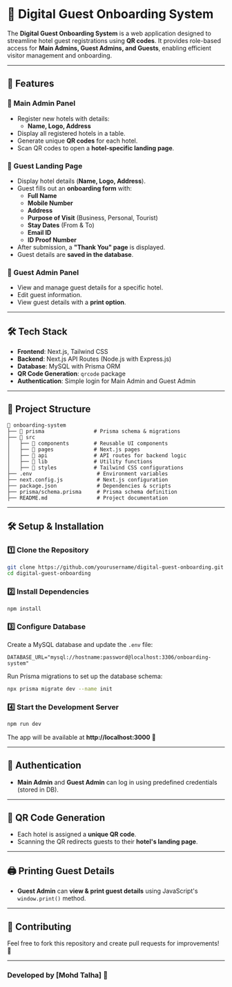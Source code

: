# 🏨 Digital Guest Onboarding System

The **Digital Guest Onboarding System** is a web application designed to streamline hotel guest registrations using **QR codes**. It provides role-based access for **Main Admins, Guest Admins, and Guests**, enabling efficient visitor management and onboarding.

---

## 🚀 Features

### 🔹 Main Admin Panel
- Register new hotels with details:
  - **Name, Logo, Address**
- Display all registered hotels in a table.
- Generate unique **QR codes** for each hotel.
- Scan QR codes to open a **hotel-specific landing page**.

### 🔹 Guest Landing Page
- Display hotel details (**Name, Logo, Address**).
- Guest fills out an **onboarding form** with:
  - **Full Name**
  - **Mobile Number**
  - **Address**
  - **Purpose of Visit** (Business, Personal, Tourist)
  - **Stay Dates** (From & To)
  - **Email ID**
  - **ID Proof Number**
- After submission, a **"Thank You" page** is displayed.
- Guest details are **saved in the database**.

### 🔹 Guest Admin Panel
- View and manage guest details for a specific hotel.
- Edit guest information.
- View guest details with a **print option**.

---

## 🛠️ Tech Stack

- **Frontend**: Next.js, Tailwind CSS  
- **Backend**: Next.js API Routes (Node.js with Express.js)  
- **Database**: MySQL with Prisma ORM  
- **QR Code Generation**: `qrcode` package  
- **Authentication**: Simple login for Main Admin and Guest Admin  

---

## 📂 Project Structure

```
📁 onboarding-system
├── 📁 prisma                # Prisma schema & migrations
├── 📁 src
│   ├── 📁 components        # Reusable UI components
│   ├── 📁 pages             # Next.js pages
│   ├── 📁 api               # API routes for backend logic
│   ├── 📁 lib               # Utility functions
│   ├── 📁 styles            # Tailwind CSS configurations
├── .env                     # Environment variables
├── next.config.js           # Next.js configuration
├── package.json             # Dependencies & scripts
├── prisma/schema.prisma     # Prisma schema definition
├── README.md                # Project documentation
```

---

## 🛠️ Setup & Installation

### 1️⃣ Clone the Repository

```sh
git clone https://github.com/yourusername/digital-guest-onboarding.git
cd digital-guest-onboarding
```

### 2️⃣ Install Dependencies

```sh
npm install
```

### 3️⃣ Configure Database

Create a MySQL database and update the `.env` file:

```
DATABASE_URL="mysql://hostname:password@localhost:3306/onboarding-system"
```

Run Prisma migrations to set up the database schema:

```sh
npx prisma migrate dev --name init
```

### 4️⃣ Start the Development Server

```sh
npm run dev
```

The app will be available at **http://localhost:3000** 🚀

---

## 🔑 Authentication

- **Main Admin** and **Guest Admin** can log in using predefined credentials (stored in DB).

---

## 📌 QR Code Generation

- Each hotel is assigned a **unique QR code**.
- Scanning the QR redirects guests to their **hotel's landing page**.

---

## 🖨️ Printing Guest Details

- **Guest Admin** can **view & print guest details** using JavaScript's `window.print()` method.

---

## 🤝 Contributing

Feel free to fork this repository and create pull requests for improvements! 🚀

---

### Developed by [Mohd Talha] 🚀
